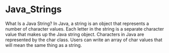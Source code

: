 # Java_Strings
What Is a Java String? In Java, a string is an object that represents a number of character values. Each letter in the string is a separate character value that makes up the Java string object. Characters in Java are represented by the char class. Users can write an array of char values that will mean the same thing as a string.
